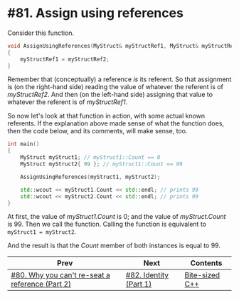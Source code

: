 # #81. Assign using references

Consider this function.

```cpp
void AssignUsingReferences(MyStruct& myStructRef1, MyStruct& myStructRef2)
{
    myStructRef1 = myStructRef2;
}
```

Remember that (conceptually) a reference *is* its referent. So that assignment is (on the right-hand side) reading the value of whatever the referent is of *myStructRef2*. And then (on the left-hand side) assigning that value to whatever the referent is of *myStructRef1*.

So now let's look at that function in action, with some actual known referents. If the explanation above made sense of what the function does, then the code below, and its comments, will make sense, too.

```cpp
int main()
{
    MyStruct myStruct1; // myStruct1::Count == 0
    MyStruct myStruct2{ 99 }; // myStruct1::Count == 99

    AssignUsingReferences(myStruct1, myStruct2);

    std::wcout << myStruct1.Count << std::endl; // prints 99
    std::wcout << myStruct2.Count << std::endl; // prints 99
}
```

At first, the value of *myStruct1.Count* is 0; and the value of *myStruct.Count* is 99. Then we call the function. Calling the function is equivalent to `myStruct1 = myStruct2`.

And the result is that the *Count* member of both instances is equal to 99.

|Prev|Next|Contents|
|-|-|-|
|[#80. Why you can't re-seat a reference (Part 2)](080.md)|[#82. Identity (Part 1)](082.md)|[Bite-sized C++](../README.md)|

